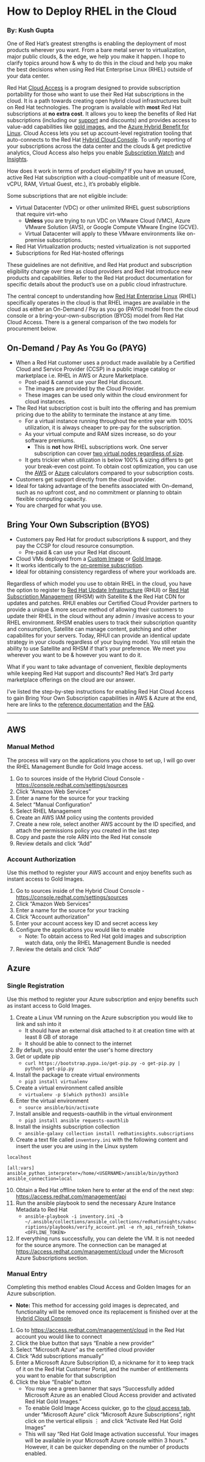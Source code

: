 # How to Deploy RHEL in the Cloud
### By: Kush Gupta
One of Red Hat’s greatest strengths is enabling the deployment of most products wherever you want. From a bare metal server to virtualization, major public clouds, & the edge, we help you make it happen. I hope to clarify topics around how & why to do this in the cloud and help you make the best decisions when using Red Hat Enterprise Linux (RHEL) outside of your data center.

Red Hat [Cloud Access](https://www.redhat.com/en/technologies/cloud-computing/cloud-access) is a program designed to provide subscription portability for those who want to use their Red Hat subscriptions in the cloud. It is a path towards creating open hybrid cloud infrastructures built on Red Hat technologies. The program is available with **most** Red Hat subscriptions at **no extra cost**. It allows you to keep the benefits of Red Hat subscriptions (including our [support](https://www.redhat.com/en/services/support) and discounts) and provides access to value-add capabilities like [gold images](https://www.redhat.com/en/topics/linux/what-is-a-golden-image), and the [Azure Hybrid Benefit for Linux](https://learn.microsoft.com/en-us/azure/virtual-machines/linux/azure-hybrid-benefit-linux). Cloud Access lets you set up account-level registration tooling that auto-connects to the Red Hat [Hybrid Cloud Console](https://cloud.redhat.com/). To unify reporting of your subscriptions across the data center and the clouds & get predictive analytics, Cloud Access also helps you enable [Subscription Watch](https://access.redhat.com/articles/4897921) and [Insights](https://www.redhat.com/en/technologies/management/insights).

How does it work in terms of product eligibility? If you have an unused, active Red Hat subscription with a cloud-compatible unit of measure (Core, vCPU, RAM, Virtual Guest, etc.), it’s probably eligible. 

Some subscriptions that are not eligible include:
- Virtual Datacenter (VDC) or other unlimited RHEL guest subscriptions that require virt-who
  - **Unless** you are trying to run VDC on VMware Cloud (VMC), Azure VMware Solution (AVS), or Google Compute VMware Engine (GCVE).
  - Virtual Datacenter will apply to these VMware environments like on-premise subscriptions. 
- Red Hat Virtualization products; nested virtualization is not supported
- Subscriptions for Red Hat-hosted offerings

These guidelines are not definitive, and Red Hat product and subscription eligibility change over time as cloud providers and Red Hat introduce new products and capabilities. Refer to the Red Hat product documentation for specific details about the product’s use on a public cloud infrastructure.

The central concept to understanding how [Red Hat Enterprise Linux](https://www.redhat.com/en/technologies/linux-platforms/enterprise-linux) (RHEL) specifically operates in the cloud is that RHEL images are available in the cloud as either an On-Demand / Pay as you go (PAYG) model from the cloud console or a bring-your-own-subscription (BYOS) model from Red Hat Cloud Access. There is a general comparison of the two models for procurement below. 

## On-Demand / Pay As You Go (PAYG)
- When a Red Hat customer uses a product made available by a Certified Cloud and Service Provider (CCSP) in a public image catalog or marketplace i.e. RHEL in AWS or Azure Marketplace.
  - Post-paid & cannot use your Red Hat discount.
  - The images are provided by the Cloud Provider.
  - These images can be used only within the cloud environment for cloud instances.
- The Red Hat subscription cost is built into the offering and has premium pricing due to the ability to terminate the instance at any time.
  - For a virtual instance running throughout the entire year with 100% utilization, it is always cheaper to pre-pay for the subscription. 
  - As your virtual compute and RAM sizes increase, so do your software premiums. 
    - This is **not** how RHEL subscriptions work. One server subscription can cover [two virtual nodes regardless of size](https://www.redhat.com/en/resources/red-hat-enterprise-linux-subscription-guide#section-5). 
  - It gets trickier when utilization is below 100% & sizing differs to get your break-even cost point. To obtain cost optimization, you can use the [AWS](https://calculator.aws/#/) or [Azure](https://azure.microsoft.com/en-us/pricing/calculator/) calculators compared to your subscription costs.
- Customers get support directly from the cloud provider.
- Ideal for taking advantage of the benefits associated with On-demand, such as no upfront cost, and no commitment or planning to obtain flexible computing capacity. 
- You are charged for what you use.

## Bring Your Own Subscription (BYOS)
- Customers pay Red Hat for product subscriptions & support, and they pay the CCSP for cloud resource consumption.
  - Pre-paid & can use your Red Hat discount.
- Cloud VMs deployed from a [Custom Image](https://www.redhat.com/en/topics/linux/what-is-an-image-builder) or [Gold Image](https://www.redhat.com/en/topics/linux/what-is-a-golden-image).
- It works identically to the [on-premise subscription](https://www.redhat.com/en/resources/red-hat-enterprise-linux-subscription-guide).
- Ideal for obtaining consistency regardless of where your workloads are.

Regardless of which model you use to obtain RHEL in the cloud, you have the option to register to [Red Hat Update Infrastructure](https://access.redhat.com/documentation/en-us/red_hat_update_infrastructure/4/html/configuring_and_managing_red_hat_update_infrastructure/assembly_cmg-about-rhui4_configuring-and-managing-red-hat-update-infrastructure#doc-wrapper) (RHUI) or [Red Hat Subscription Management](https://access.redhat.com/documentation/en-us/red_hat_subscription_management/2022/html/using_red_hat_subscription_management/understanding_rhsm_con) (RHSM) with Satellite & the Red Hat CDN for updates and patches. RHUI enables our Certified Cloud Provider partners to provide a unique & more secure method of allowing their customers to update their RHEL in the cloud without any admin / invasive access to your RHEL environment. RHSM enables users to track their subscription quantity and consumption, Satellite can manage content, patching and other capabilites for your servers. Today, RHUI can provide an identical update strategy in your clouds regardless of your buying model. You still retain the ability to use Satellite and RHSM if that’s your preference. We meet you wherever you want to be & however you want to do it.

What if you want to take advantage of convenient, flexible deployments while keeping Red Hat support and discounts? Red Hat’s 3rd party marketplace offerings on the cloud are our answer.

I’ve listed the step-by-step instructions for enabling Red Hat Cloud Access to gain Bring Your Own Subscription capabilities in AWS & Azure at the end, here are links to the [reference documentation](https://access.redhat.com/documentation/en-us/red_hat_subscription_management/2022/html/red_hat_cloud_access_reference_guide/index) and the [FAQ](https://access.redhat.com/articles/3664231).

---

## AWS
### Manual Method
The process will vary on the applications you chose to set up, I will go over the RHEL Management Bundle for Gold Image access. 
1. Go to sources inside of the Hybrid Cloud Console - https://console.redhat.com/settings/sources
2. Click “Amazon Web Services”
3. Enter a name for the source for your tracking
4. Select “Manual Configuration”
5. Select RHEL Management
6. Create an AWS IAM policy using the contents provided
7. Create a new role, select another AWS account by the ID specified, and attach the permissions policy you created in the last step
8. Copy and paste the role ARN into the Red Hat console
9. Review details and click “Add”
### Account Authorization
Use this method to register your AWS account and enjoy benefits such as instant access to Gold Images.
1. Go to sources inside of the Hybrid Cloud Console - https://console.redhat.com/settings/sources
2. Click “Amazon Web Services”
3. Enter a name for the source for your tracking
4. Click “Account authorization”
5. Enter your account access key ID and secret access key
6. Configure the applications you would like to enable
    - Note: To obtain access to Red Hat gold images and subscription watch data, only the RHEL Management Bundle is needed
7. Review the details and click “Add”
## Azure
### Single Registration
Use this method to register your Azure subscription and enjoy benefits such as instant access to Gold Images.
1. Create a Linux VM running on the Azure subscription you would like to link and ssh into it
    - It should have an external disk attached to it at creation time with at least 8 GB of storage
    - It should be able to connect to the internet
2. By default, you should enter the user's home directory
3. Get or update pip
    - `curl https://bootstrap.pypa.io/get-pip.py -o get-pip.py | python3 get-pip.py`
4. Install the package to create virtual environments
    - `pip3 install virtualenv`
5. Create a virtual environment called ansible
    - `virtualenv -p $(which python3) ansible`
6. Enter the virtual environment
    - `source ansible/bin/activate`
7. Install ansible and requests-oauthlib in the virtual environment
    - `pip3 install ansible requests-oauthlib`
8. Install the insights subscription collection
    - `ansible-galaxy collection install redhatinsights.subscriptions`
9. Create a text file called `inventory.ini` with the following content and insert the user you are using in the Linux system 
```
localhost 

[all:vars]
ansible_python_interpreter=/home/<USERNAME>/ansible/bin/python3
ansible_connection=local
```
10. Obtain a Red Hat offline token here to enter at the end of the next step: https://access.redhat.com/management/api
11. Run the ansible playbook to send the necessary Azure Instance Metadata to Red Hat 
    - `ansible-playbook -i inventory.ini -b ~/.ansible/collections/ansible_collections/redhatinsights/subscriptions/playbooks/verify_account.yml -e rh_api_refresh_token=<OFFLINE_TOKEN>`
12. If everything runs successfully, you can delete the VM. It is not needed for the source anymore. The connection can be managed at https://access.redhat.com/management/cloud under the Microsoft Azure Subscriptions section.

### Manual Entry
Completing this method enables Cloud Access and Golden Images for an Azure subscription.
  - **Note:** This method for accessing gold images is deprecated, and functionality will be removed once its replacement is finished over at the [Hybrid Cloud Console](https://console.redhat.com/).
1. Go to https://access.redhat.com/management/cloud in the Red Hat account you would like to connect
2. Click the blue button that says “Enable a new provider”
3. Select “Microsoft Azure” as the certified cloud provider
4. Click “Add subscriptions manually”
5. Enter a Microsoft Azure Subscription ID, a nickname for it to keep track of it on the Red Hat Customer Portal, and the number of entitlements you want to enable for that subscription
6. Click the blue “Enable” button
    - You may see a green banner that says “Successfully added Microsoft Azure as an enabled Cloud Access provider and activated Red Hat Gold Images.”
    - To enable Gold Image Access quicker, go to the [cloud access tab](https://access.redhat.com/management/cloud), under “Microsoft Azure” click “Microsoft Azure Subscriptions”, right click on the vertical ellipsis ⋮ and click “Activate Red Hat Gold Images”
    - This will say “Red Hat Gold Image activation successful. Your images will be available in your Microsoft Azure console within 3 hours.” However, it can be quicker depending on the number of products enabled.
